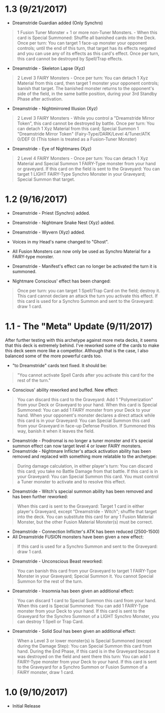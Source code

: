 # 1.3 (9/21/2017)

* Dreamstride Guardian added (Only Synchro)
> 1 Fusion Tuner Monster + 1 or more non-Tuner Monsters. - When this card is Special Summoned: Shuffle all banished cards into the Deck. Once per turn: You can target 1 face-up monster your opponent controls; until the end of this turn, that target has its effects negated and you can use any of its effects as this card's effect. Once per turn, this card cannot be destroyed by Spell/Trap effects.

* Dreamstride - Skeleton Lapse (Xyz)
> 2 Level 3 FAIRY Monsters - Once per turn: You can detach 1 Xyz Material from this card, then target 1 monster your opponent controls; banish that target. The banished monster returns to the opponent's side of the field, in the same battle position, during your 3rd Standby Phase after activation.

* Dreamstride - Nightmirrored Illusion (Xyz)
> 2 Level 3 FAIRY Monsters - While you control a "Dreamstride Mirror Token", this card cannot be destroyed by battle. Once per turn: You can detach 1 Xyz Material from this card; Special Summon 1 "Dreamstride Mirror Token" (Fairy-Type/DARK/Level 4/Tuner/ATK 0/DEF 0) (This token is treated as a Fusion-Tuner Monster)

* Dreamstride - Eye of Nightmares (Xyz)
> 2 Level 4 FAIRY Monsters - Once per turn: You can detach 1 Xyz Material and Special Summon 1 FAIRY-Type monster from your hand or graveyard. If this card on the field is sent to the Graveyard: You can target 1 LIGHT FAIRY-Type Synchro Monster in your Graveyard; Special Summon that target.

# 1.2 (9/16/2017)

* Dreamstride - Priest (Synchro) added.
* Dreamstride - Nightmare Snake Nest (Xyz) added.
* Dreamstride - Wyvern (Xyz) added.
* Voices in my Head's name changed to "Ghost".
* All Fusion Monsters can now only be used as Synchro Material for a FAIRY-type monster.
* Dreamstride - Manifest's effect can no longer be activated the turn it is summoned.

* Nightmare Conscious' effect has been changed:
> Once per turn: you can target 1 Spell/Trap Card on the field; destroy it. This card cannot declare an attack the turn you activate this effect. If this card is used for a Synchro Summon and sent to the Graveyard: draw 1 card.

# 1.1 - The "Meta" Update (9/11/2017)

After further testing with this archetype against more meta decks, it seems that this deck is extremely behind. I've reworked some of the cards to make this deck seem
more like a competitor. Although that is the case, I also balanced some of the more powerful cards too.

* "to Dreamstride" cards text fixed. It should be: 
> "You cannot activate Spell Cards after you activate this card for the rest of the turn."

* Conscious' ability reworked and buffed. New effect: 
> You can discard this card to the Graveyard: Add 1 "Polymerization" from your Deck or Graveyard to your hand. When this card is Special Summoned: You can add 1 FAIRY monster from your Deck to your hand. When your opponent's monster declares a direct attack while this card is in your Graveyard: You can Special Summon this card from your Graveyard in face-up Defense Position. If Summoned this way, banish it when it leaves the field.

* Dreamstride - Prodromal is no longer a tuner monster and it's special summon effect can now target level 4 or lower FAIRY monsters.
* Dreamstride - Nightmare Inflicter's attack activation ability has been removed and replaced with something more relatable to the archetype:
> During damage calculation, in either player's turn: You can discard this card; you take no Battle Damage from that battle. If this card is in your Graveyard: You can Special Summon this card. You must control a Tuner monster to activate and to resolve this effect.

* Dreamstride - Witch's special summon ability has been removed and has been further reworked:
> When this card is sent to the Graveyard: Target 1 card in either player's Graveyard, except "Dreamstride - Witch"; shuffle that target into the deck. You can substitute this card for any 1 Fusion Material Monster, but the other Fusion Material Monster(s) must be correct.

* Dreamstride - Connection Inflicter's ATK has been reduced (2500-1500)
* All Dreamstride FUSION monsters have been given a new effect:
> If this card is used for a Synchro Summon and sent to the Graveyard: draw 1 card.

* Dreamstride - Unconscious Beast reworked:
> You can banish this card from your Graveyard to target 1 FAIRY-Type Monster in your Graveyard; Special Summon it. You cannot Special Summon for the rest of the turn.

* Dreamstride - Insomnia has been given an additional effect:
> You can discard 1 card to Special Summon this card from your hand. When this card is Special Summoned: You can add 1 FAIRY-Type monster from your Deck to your hand. If this card is sent to the Graveyard for the Synchro Summon of a LIGHT Synchro Monster, you can destroy 1 Spell or Trap Card. 

* Dreamstride - Solid Soul has been given an additional effect:
> When a Level 3 or lower monster(s) is Special Summoned (except during the Damage Step): You can Special Summon this card from hand. During the End Phase, if this card is in the Graveyard because it was destroyed on the field and sent there this turn: You can add 1 FAIRY-Type monster from your Deck to your hand. If this card is sent to the Graveyard for a Synchro Summon or Fusion Summon of a FAIRY monster, draw 1 card. 

# 1.0 (9/10/2017)

* Initial Release